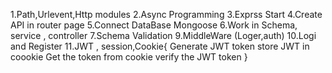 1.Path,Urlevent,Http modules
2.Async Programming
3.Exprss Start
4.Create API in router page 
5.Connect DataBase Mongoose
6.Work in Schema, service , controller
7.Schema Validation
9.MiddleWare (Loger,auth)
10.Logi and Register
11.JWT , session,Cookie{
    Generate JWT token
    store JWT in coookie
    Get the token from cookie
    verify the JWT token
}